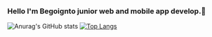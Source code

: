 ### Hello I'm Begoignto junior web and mobile app develop.👋
![Anurag's GitHub stats](https://github-readme-stats.vercel.app/api?username=begoingto&show_icons=true&theme=radical)
[![Top Langs](https://github-readme-stats.vercel.app/api/top-langs/?username=begoingto&layout=compact)](https://github.com/begoingto/github-readme-stats)
<!--
**begoingto/begoingto** is a ✨ _special_ ✨ repository because its `README.md` (this file) appears on your GitHub profile.

Here are some ideas to get you started:

- 🔭 I’m currently working on ...
- 🌱 I’m currently learning ...
- 👯 I’m looking to collaborate on ...
- 🤔 I’m looking for help with ...
- 💬 Ask me about ...
- 📫 How to reach me: ...
- 😄 Pronouns: ...
- ⚡ Fun fact: ...
-->
